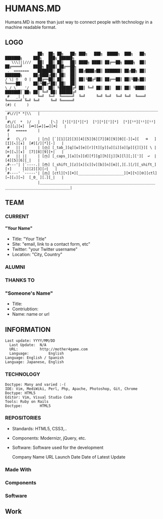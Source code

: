 # HUMANS.MD

[//]: # (This section is for a message to the viewer)

Humans.MD is more than just way to connect people with technology in a machine readable format.  

## LOGO

[//]: # (This section is text logo or graphic.  Level 2 items do not need to be in order)


                   ██╗  ██╗ ██╗   ██╗ ███╗   ███╗  █████╗  ███╗   ██╗ ███████╗     ███╗   ███╗ ██████╗ 
       \\\|||///   ██║  ██║ ██║   ██║ ████╗ ████║ ██╔══██╗ ████╗  ██║ ██╔════╝     ████╗ ████║ ██╔══██╗
     .  =======    ███████║ ██║   ██║ ██╔████╔██║ ███████║ ██╔██╗ ██║ ███████╗     ██╔████╔██║ ██║  ██║
    / \| O   O |   ██╔══██║ ██║   ██║ ██║╚██╔╝██║ ██╔══██║ ██║╚██╗██║ ╚════██║     ██║╚██╔╝██║ ██║  ██║
    \ / \`___'/    ██║  ██║ ╚██████╔╝ ██║ ╚═╝ ██║ ██║  ██║ ██║ ╚████║ ███████║ ██╗ ██║ ╚═╝ ██║ ██████╔╝
     #   _| |_     ╚═╝  ╚═╝  ╚═════╝  ╚═╝     ╚═╝ ╚═╝  ╚═╝ ╚═╝  ╚═══╝ ╚══════╝ ╚═╝ ╚═╝     ╚═╝ ╚═════╝ 
    (#) (     )     ___________________________________________________________________________________
     #\//|* *|\\   |                                                                                  |
     #\/(  *  )/   |     [␛]  [¹][²][³][⁴]  [⁵][⁶][⁷][⁸]  [⁹][¹⁰][¹¹][¹²]  [⎙][⤓][⏸]  [⏮][⏯][⏭][⌧]   | 
     #   =====     |                                                                                  |
     #   (\_/)     | [⓵] [`][1][2][3][4][5][6][7][8][9][0][-][=][   ⌫   ]  [I][↖][⇞]  [#][/][*][-]   |
     #   || ||     | [⓶] [_tab_][q][w][e][r][t][y][u][i][o][p][{][}][ \ |  [⌦][↘][⇟]  [7][8][9][+|   |
     #   || ||     | [⓷] [_caps_][a][s][d][f][g][h][j][k][l][;]['][  ↩  |             [4][5][6][_|   |
    .#---'| |`----.| [⓸] [_shift_][z][x][c][v][b][n][m][,][.][/][_shift_]     [↑]     [1][2][3][⏎|   |
    `#----' `-----'| [⓹] [ctl][⌥][⌘][_____________________][⌘][⌥][🌐][ctl]  [←][↓][→]  [_0_ ][.][_|   |
                   |＿＿＿＿＿＿＿＿＿＿＿＿＿＿＿＿＿＿＿＿＿＿＿＿＿＿＿＿＿＿＿＿＿＿＿＿＿＿＿＿＿＿＿＿＿＿＿＿＿＿|

## TEAM

[//]: # (This section is for the current Team.  This should be based on Microformat HCards.  More to do here)

### CURRENT

#### "Your Name"
* Title: "Your Title"
* Site: "email, link to a contact form, etc"
* Twitter: "your Twitter username"
* Location: "City, Country"

### ALUMNI

[//]: # (This section is for the former Team members who are no longer active.  This should be based on Microformat VCards.  More to do here)

### THANKS TO

[//]: # (This section is for people and organizations the team would like to thank.  This should be based on Microformat HCards.  More to do here)

### "Someone's Name"
* Title: 
* Contriubtion:
* Name: name or url

## INFORMATION

[//]: # (This section is informational about the repository.  Fields TBD.  Level 2 items do not need to be in order)

    Last update: YYYY/MM/DD 
	  Last Update:	N/A
	  URL:			http://mother4game.com
	  Language: 		English
    Language: English / Spanish       
    Language: Japanese, English

### TECHNOLOGY

[//]: # (This section is about the technology used. Fields TBD. )

    Doctype: Many and varied :-(        
    IDE: Vim, MediWiki, Perl, Php, Apache, Photoshop, Git, Chrome
    Doctype: HTML5
    Editor: Vim, Visual Studio Code
    Tools: Ruby on Rails
    Doctype:		HTML5

### REPOSITORIES

[//]: # (This section is about the repos needed to build the solution. Fields TBD.  This section is optional)


* Standards: HTML5, CSS3,..
* Components: Modernizr, jQuery, etc.
* Software: Software used for the development

  Company Name
  URL
  Launch Date
  Date of Latest Update

### Made With

[//]: # (This section is about the technology the team used to develop the solution. Fields TBD.  This section is optional)

### Components

[//]: # (This section is about the plugins and frameworks needed the team used to develop the solution. Fields TBD.  This section is optional)

### Software

[//]: # (This section is about the software the team used to develop the solution. Fields TBD. This section is optional)

## Work

[//]: # (This section is a note to people who want to join the team or work for the company who makes this code. Fields TBD. This section is optional)
